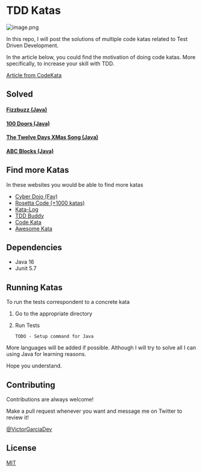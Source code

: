 
# TDD Katas


![image.png](https://agilepartner.github.io/craft-challenges/assets/images/code-kata2.jpg)

In this repo, I will post the solutions of multiple code katas related to Test Driven Development.


In the article below, you could find the motivation of doing code katas. More specifically, to increase your skill with TDD.

[Article from CodeKata](http://codekata.com/)

## Solved

#### [Fizzbuzz (Java)](fizzbuzz-java)
#### [100 Doors (Java)](100doors-java)
#### [The Twelve Days XMas Song (Java)](12days-xmas-java)
#### [ABC Blocks (Java)](abc-blocks-java)
  

## Find more Katas 

In these websites you would be able to find more katas

- [Cyber Dojo (Fav)](https://cyber-dojo.org/creator/choose_problem)
- [Rosetta Code (+1000 katas)](https://rosettacode.org)
- [Kata-Log](https://kata-log.rocks/index.html)
- [TDD Buddy](http://www.tddbuddy.com/)
- [Code Kata](http://codekata.com/)
- [Awesome Kata](https://github.com/gamontal/awesome-katas)

## Dependencies

- Java 16
- Junit 5.7
    
## Running Katas

To run the tests correspondent to a concrete kata

1. Go to the appropriate directory


2. Run Tests

    ```
    TODO - Setup command for Java
    ```

More languages will be added if possible. Although I will try to solve all I can using Java for learning reasons. 

Hope you understand.

## Contributing

Contributions are always welcome!

Make a pull request whenever you want and message me on Twitter to review it!

[@VictorGarciaDev](https://twitter.com/VictorGarciaDev)

## License

[MIT](lICENSE.md)

  
